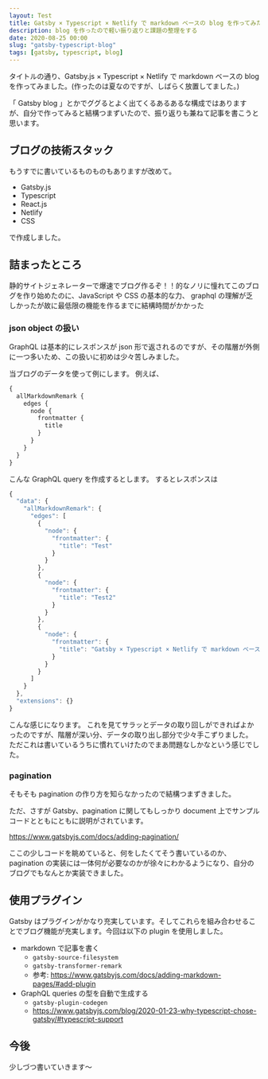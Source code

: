 ```yaml
---
layout: Test
title: Gatsby × Typescript × Netlify で markdown ベースの blog を作ってみた
description: blog を作ったので軽い振り返りと課題の整理をする
date: 2020-08-25 00:00
slug: "gatsby-typescript-blog"
tags: [gatsby, typescript, blog]
---
```


タイトルの通り、Gatsby.js × Typescript × Netlify で markdown ベースの blog を作ってみました。(作ったのは夏なのですが、しばらく放置してました。)

「 Gatsby blog 」とかでググるとよく出てくるあるあるな構成ではありますが、自分で作ってみると結構つまずいたので、振り返りも兼ねて記事を書こうと思います。

## ブログの技術スタック
もうすでに書いているものものもありますが改めて。

- Gatsby.js
- Typescript
- React.js
- Netlify
- CSS

で作成しました。


## 詰まったところ
静的サイトジェネレーターで爆速でブログ作るぞ！！的なノリに憧れてこのブログを作り始めたのに、JavaScript や CSS の基本的な力、 graphql の理解が乏しかったが故に最低限の機能を作るまでに結構時間がかかった
### json object の扱い
GraphQL は基本的にレスポンスが json 形で返されるのですが、その階層が外側に一つ多いため、この扱いに初めは少々苦しみました。

当ブログのデータを使って例にします。
例えば、
```js
{
  allMarkdownRemark {
    edges {
      node {
        frontmatter {
          title
        }
      }
    }
  }
}
```
こんな GraphQL query を作成するとします。
するとレスポンスは
```js
{
  "data": {
    "allMarkdownRemark": {
      "edges": [
        {
          "node": {
            "frontmatter": {
              "title": "Test"
            }
          }
        },
        {
          "node": {
            "frontmatter": {
              "title": "Test2"
            }
          }
        },
        {
          "node": {
            "frontmatter": {
              "title": "Gatsby × Typescript × Netlify で markdown ベースの blog を作ってみた"
            }
          }
        }
      ]
    }
  },
  "extensions": {}
}
```
こんな感じになります。
これを見てサラッとデータの取り回しができればよかったのですが、階層が深い分、データの取り出し部分で少々手こずりました。
ただこれは書いているうちに慣れていけたのでまあ問題なしかなという感じでした。

### pagination
そもそも pagination の作り方を知らなかったので結構つまずきました。

ただ、さすが Gatsby、pagination に関してもしっかり document 上でサンプルコードとともにともに説明がされています。

https://www.gatsbyjs.com/docs/adding-pagination/

ここの少しコードを眺めていると、何をしたくてそう書いているのか、pagination の実装には一体何が必要なのかが徐々にわかるようになり、自分のブログでもなんとか実装できました。

## 使用プラグイン
Gatsby はプラグインがかなり充実しています。そしてこれらを組み合わせることでブログ機能が充実します。今回は以下の plugin を使用しました。

- markdown で記事を書く
  - `gatsby-source-filesystem`
  - `gatsby-transformer-remark`
  - 参考: https://www.gatsbyjs.com/docs/adding-markdown-pages/#add-plugin
- GraphQL queries の型を自動で生成する
  - `gatsby-plugin-codegen`
  - https://www.gatsbyjs.com/blog/2020-01-23-why-typescript-chose-gatsby/#typescript-support

## 今後
少しづつ書いていきます〜